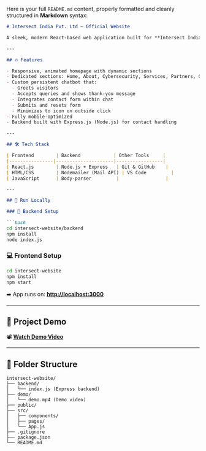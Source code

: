 Here is your full `README.md` content, properly formatted and cleanly structured in **Markdown** syntax:

````markdown
# Intersect India Pvt. Ltd – Official Website

A sleek, modern React-based web application built for **Intersect India Pvt. Ltd.**, showcasing cybersecurity services, company information, and a smart interactive chatbot.

---

## 🔥 Features

- Responsive, animated homepage with dynamic sections
- Dedicated sections: Home, About, Cybersecurity, Services, Partners, Contact
- Custom persistent chatbot that:
  - Greets visitors
  - Accepts queries and shows thank-you message
  - Integrates contact form within chat
  - Submits and resets form
  - Minimizes to icon on outside click
- Fully mobile-optimized
- Backend built with Express.js (Node.js) for contact handling

---

## 🛠️ Tech Stack

| Frontend        | Backend            | Other Tools     |
|----------------|---------------------|-----------------|
| React.js        | Node.js + Express   | Git & GitHub    |
| HTML/CSS        | Nodemailer (Mail API) | VS Code         |
| JavaScript      | Body-parser         |                 |

---

## 🚀 Run Locally

### 🔧 Backend Setup

```bash
cd intersect-website/backend
npm install
node index.js
````

### 💻 Frontend Setup

```bash
cd intersect-website
npm install
npm start
```

➡️ App runs on: **[http://localhost:3000](http://localhost:3000)**

---

## 🎥 Project Demo

📽️ **[Watch Demo Video](https://github.com/user-attachments/assets/f253f084-ffe7-431b-8fae-5b47796b7b3f)**

---

## 📁 Folder Structure

```plaintext
intersect-website/
├── backend/
│   └── index.js (Express backend)
├── demo/
│   └── demo.mp4 (Demo video)
├── public/
├── src/
│   ├── components/
│   ├── pages/
│   └── App.js
├── .gitignore
├── package.json
└── README.md
```


